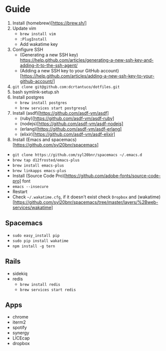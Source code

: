 # Guide
1. Install (homebrew)[https://brew.sh/]
1. Update vim
    - `brew install vim`
    - `:PlugInstall`
    - Add wakatime key
1. Configure SSH
    - (Generating a new SSH key) https://help.github.com/articles/generating-a-new-ssh-key-and-adding-it-to-the-ssh-agent/
    - (Adding a new SSH key to your GitHub account) [https://help.github.com/articles/adding-a-new-ssh-key-to-your-github-account/]
1. `git clone git@github.com:dcrtantuco/dotfiles.git`
1. bash symlink-setup.sh
1. Install postgres
    - `brew install postgres`
    - `brew services start postgresql`
1. Install (asdf)[https://github.com/asdf-vm/asdf]
    - (ruby)[https://github.com/asdf-vm/asdf-ruby]
    - (nodejs)[https://github.com/asdf-vm/asdf-nodejs]
    - (erlang)[https://github.com/asdf-vm/asdf-erlang]
    - (elixir)[https://github.com/asdf-vm/asdf-elixir]
1. Install (Emacs and spacemacs)[https://github.com/syl20bnr/spacemacs]
  - `git clone https://github.com/syl20bnr/spacemacs ~/.emacs.d`
  - `brew tap d12frosted/emacs-plus`
  - `brew install emacs-plus`
  - `brew linkapps emacs-plus`
  - Install (Source Code Pro)[https://github.com/adobe-fonts/source-code-pro] font
  - `emacs --insecure`
  - Restart
  - Check `~/.wakatime.cfg`, if it doesn't exist check `Dropbox` and (wakatime)[https://github.com/syl20bnr/spacemacs/tree/master/layers/%2Bweb-services/wakatime]

## Spacemacs
- `sudo easy_install pip`
- `sudo pip install wakatime`
- `npm install -g tern`

## Rails
- sidekiq
- redis
    - `brew install redis`
    - `brew services start redis`

## Apps
- chrome
- iterm2
- spotify
- synergy
- LICEcap
- dropbox
